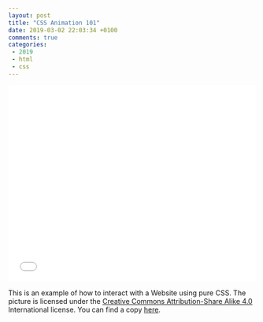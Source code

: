 ```yaml
---
layout: post
title: "CSS Animation 101"
date: 2019-03-02 22:03:34 +0100
comments: true
categories: 
 - 2019
 - html
 - css
---
```

<iframe src="/data/dat/css-animation-101.html"
        style="width:100%;height:400px;"
        frameborder="0">
</iframe>

This is an example of how to interact with a Website using pure CSS.
The picture is licensed under the [Creative Commons Attribution-Share
Alike 4.0][cc] International license. You can find a copy [here][copy].

[cc]: https://creativecommons.org/licenses/by-sa/4.0/deed.en
[copy]: https://commons.wikimedia.org/wiki/File:Sunset-spring-2019.jpg
